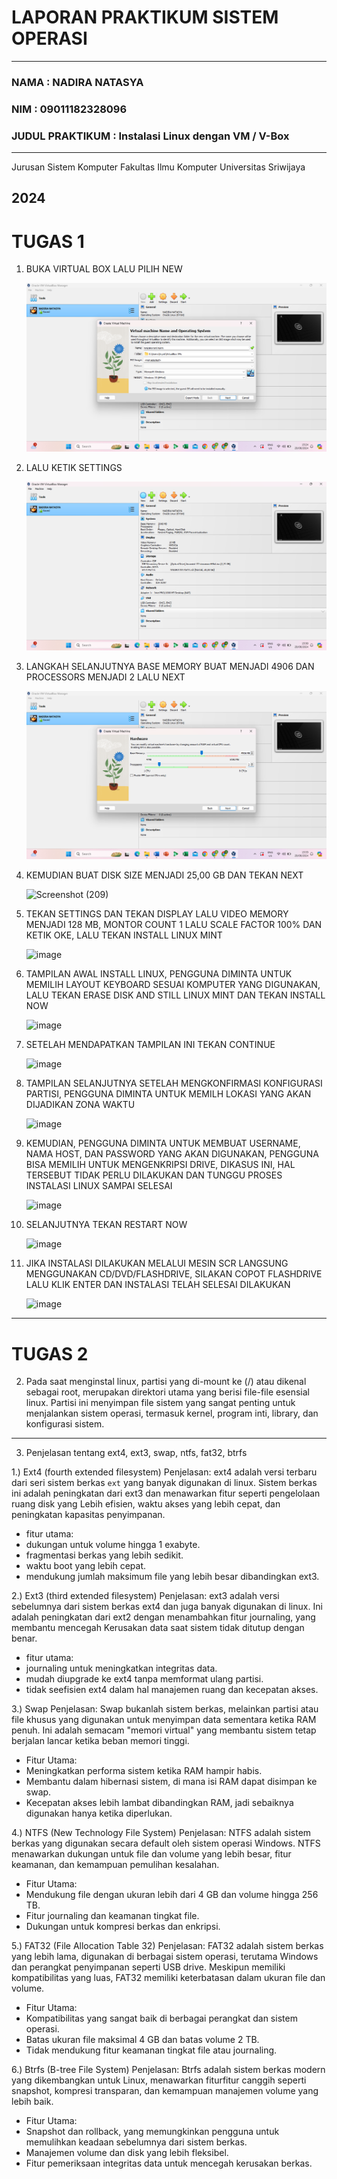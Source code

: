 # LAPORAN PRAKTIKUM SISTEM OPERASI
---
### NAMA : NADIRA NATASYA
### NIM : 09011182328096
### JUDUL PRAKTIKUM : Instalasi Linux dengan VM / V-Box
---
Jurusan Sistem Komputer
Fakultas Ilmu Komputer 
Universitas Sriwijaya 

2024
---

# TUGAS 1
1. BUKA VIRTUAL BOX LALU PILIH NEW
   
   ![Screenshot (205)](https://github.com/NADIRANTS/SISTEM-OPERASI/blob/main/File/364189511-30256a0c-de75-461d-b982-8740a6bba135.png)
  

2. LALU KETIK SETTINGS
 
   ![Screenshot (207)](https://github.com/NADIRANTS/SISTEM-OPERASI/blob/main/File/364189653-d231600d-8e2e-403f-acfa-a01789ee3489.png)


3. LANGKAH SELANJUTNYA BASE MEMORY BUAT MENJADI 4906 DAN 
PROCESSORS MENJADI 2 LALU NEXT

   ![Screenshot (208)](https://github.com/NADIRANTS/SISTEM-OPERASI/blob/main/File/364189865-54c0a9cd-569b-4f56-8932-5eed69249031.png)

   
4. KEMUDIAN BUAT DISK SIZE MENJADI 25,00 GB DAN TEKAN NEXT

    ![Screenshot (209)](https://github.com/user-attachments/assets/c99239eb-8531-4aad-96b2-2fdc988bbea2)


5. TEKAN SETTINGS DAN TEKAN DISPLAY LALU VIDEO MEMORY MENJADI 128 MB, MONTOR COUNT 1 LALU SCALE FACTOR 100% DAN KETIK OKE, LALU TEKAN INSTALL LINUX MINT

    ![image](https://github.com/user-attachments/assets/54d2bc76-7c7b-41d9-b6a7-f122869888e1)


6. TAMPILAN AWAL INSTALL LINUX, PENGGUNA DIMINTA UNTUK MEMILIH LAYOUT KEYBOARD SESUAI KOMPUTER YANG DIGUNAKAN, LALU TEKAN ERASE DISK AND STILL LINUX MINT DAN TEKAN INSTALL NOW

    ![image](https://github.com/user-attachments/assets/016081b6-53bd-4310-b90c-573650fcefa0)


7. SETELAH MENDAPATKAN TAMPILAN INI TEKAN CONTINUE

   ![image](https://github.com/user-attachments/assets/1e2e0ac9-fdd0-4535-acee-9cb578e4e6ec)


8. TAMPILAN SELANJUTNYA SETELAH MENGKONFIRMASI KONFIGURASI PARTISI, PENGGUNA DIMINTA UNTUK MEMILH LOKASI YANG AKAN DIJADIKAN ZONA WAKTU

   ![image](https://github.com/user-attachments/assets/584f345e-47db-4126-a7ba-e1010d91a1cb)


9. KEMUDIAN, PENGGUNA DIMINTA UNTUK MEMBUAT USERNAME, NAMA HOST, DAN PASSWORD YANG AKAN DIGUNAKAN, PENGGUNA BISA MEMILIH UNTUK MENGENKRIPSI DRIVE, DIKASUS INI, HAL TERSEBUT TIDAK PERLU DILAKUKAN DAN TUNGGU PROSES INSTALASI LINUX SAMPAI SELESAI

    ![image](https://github.com/user-attachments/assets/edb51c40-2399-45c0-84ab-1a9da690feea)


10. SELANJUTNYA TEKAN RESTART NOW

    ![image](https://github.com/user-attachments/assets/ad5a4416-9c5e-489d-8614-fd73e9de6345)


11. JIKA INSTALASI DILAKUKAN MELALUI MESIN SCR LANGSUNG MENGGUNAKAN CD/DVD/FLASHDRIVE, SILAKAN COPOT FLASHDRIVE LALU KLIK ENTER DAN INSTALASI TELAH SELESAI DILAKUKAN

    ![image](https://github.com/user-attachments/assets/f3c03e7e-ab90-4446-aca4-62672b2f197d)

---

# TUGAS 2
2. Pada saat menginstal linux, partisi yang di-mount ke (/) atau dikenal sebagai 
root, merupakan direktori utama yang berisi file-file esensial linux. Partisi ini 
menyimpan file sistem yang sangat penting untuk menjalankan sistem operasi, 
termasuk kernel, program inti, library, dan konfigurasi sistem.

---

3. Penjelasan tentang ext4, ext3, swap, ntfs, fat32, btrfs

1.) Ext4 (fourth extended filesystem)
Penjelasan: ext4 adalah versi terbaru dari seri sistem berkas `ext` yang banyak 
digunakan di linux.
Sistem berkas ini adalah peningkatan dari ext3 dan menawarkan fitur seperti 
pengelolaan ruang disk yang
Lebih efisien, waktu akses yang lebih cepat, dan peningkatan kapasitas 
penyimpanan.
- fitur utama:
- dukungan untuk volume hingga 1 exabyte.
- fragmentasi berkas yang lebih sedikit.
- waktu boot yang lebih cepat.
- mendukung jumlah maksimum file yang lebih besar dibandingkan ext3.
  
2.) Ext3 (third extended filesystem)
Penjelasan: ext3 adalah versi sebelumnya dari sistem berkas ext4 dan juga 
banyak digunakan di linux.
Ini adalah peningkatan dari ext2 dengan menambahkan fitur journaling, yang 
membantu mencegah
Kerusakan data saat sistem tidak ditutup dengan benar.
- fitur utama:
- journaling untuk meningkatkan integritas data.
- mudah diupgrade ke ext4 tanpa memformat ulang partisi.
- tidak seefisien ext4 dalam hal manajemen ruang dan kecepatan akses.
  
3.) Swap
Penjelasan: Swap bukanlah sistem berkas, melainkan partisi atau file khusus yang 
digunakan untuk
menyimpan data sementara ketika RAM penuh. Ini adalah semacam "memori 
virtual" yang membantu
sistem tetap berjalan lancar ketika beban memori tinggi.
- Fitur Utama:
- Meningkatkan performa sistem ketika RAM hampir habis.
- Membantu dalam hibernasi sistem, di mana isi RAM dapat disimpan ke swap.
- Kecepatan akses lebih lambat dibandingkan RAM, jadi sebaiknya digunakan 
hanya ketika
diperlukan.

4.) NTFS (New Technology File System)
Penjelasan: NTFS adalah sistem berkas yang digunakan secara default oleh sistem 
operasi Windows.
NTFS menawarkan dukungan untuk file dan volume yang lebih besar, fitur 
keamanan, dan kemampuan
pemulihan kesalahan.
- Fitur Utama:
- Mendukung file dengan ukuran lebih dari 4 GB dan volume hingga 256 TB.
- Fitur journaling dan keamanan tingkat file.
- Dukungan untuk kompresi berkas dan enkripsi.
  
5.) FAT32 (File Allocation Table 32)
Penjelasan: FAT32 adalah sistem berkas yang lebih lama, digunakan di berbagai 
sistem operasi,
terutama Windows dan perangkat penyimpanan seperti USB drive. Meskipun 
memiliki kompatibilitas
yang luas, FAT32 memiliki keterbatasan dalam ukuran file dan volume.
- Fitur Utama:
- Kompatibilitas yang sangat baik di berbagai perangkat dan sistem operasi.
- Batas ukuran file maksimal 4 GB dan batas volume 2 TB.
- Tidak mendukung fitur keamanan tingkat file atau journaling.
  
6.) Btrfs (B-tree File System)
Penjelasan: Btrfs adalah sistem berkas modern yang dikembangkan untuk Linux, 
menawarkan fiturfitur canggih seperti snapshot, kompresi transparan, dan 
kemampuan manajemen volume yang lebih baik.
- Fitur Utama:
- Snapshot dan rollback, yang memungkinkan pengguna untuk memulihkan 
keadaan sebelumnya dari
sistem berkas.
- Manajemen volume dan disk yang lebih fleksibel.
- Fitur pemeriksaan integritas data untuk mencegah kerusakan berkas.

